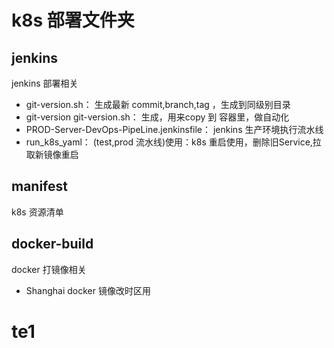 # k8s 部署文件夹
## jenkins 
 jenkins 部署相关
 * git-version.sh： 生成最新 commit,branch,tag ，生成到同级别目录
 * git-version git-version.sh： 生成，用来copy 到 容器里，做自动化
 * PROD-Server-DevOps-PipeLine.jenkinsfile：  jenkins 生产环境执行流水线
 * run_k8s_yaml： (test,prod 流水线)使用：k8s 重启使用，删除旧Service,拉取新镜像重启
 
 ## manifest
 k8s  资源清单
 ## docker-build 
 docker 打镜像相关
 * Shanghai  docker 镜像改时区用
 
#  te1
 